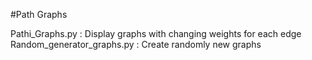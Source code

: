 #Path Graphs

Pathi_Graphs.py : Display graphs with changing weights for each edge
Random_generator_graphs.py : Create randomly new graphs
